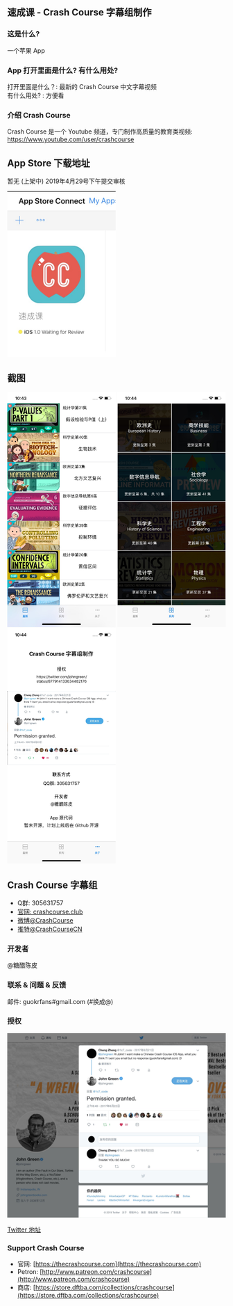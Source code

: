 ##  速成课 - Crash Course 字幕组制作

### 这是什么?
一个苹果 App

### App 打开里面是什么? 有什么用处?  
打开里面是什么？: 最新的 Crash Course 中文字幕视频      
有什么用处?  : 方便看

### 介绍 Crash Course
Crash Course 是一个 Youtube 频道，专门制作高质量的教育类视频:   
https://www.youtube.com/user/crashcourse

## App Store 下载地址
暂无 (上架中)
2019年4月29号下午提交审核
<p align="left">
<img src="/Screenshot/waiting-review.jpg" width="250" />
</p>

## 截图
<p align="left">
<img src="/Screenshot/newest.jpg" width="250" />
<img src="/Screenshot/serie.jpg" width="250" /> 
<img src="/Screenshot/about.jpg" width="250" />
</p>

## Crash Course 字幕组
* Q群: 305631757     
* [官网: crashcourse.club](https://crashcourse.club)
* [微博@CrashCourse](https://www.weibo.com/u/5237129097)
* [推特@CrashCourseCN](https://twitter.com/CrashCourseCN)

### 开发者
@糖醋陈皮

### 联系 & 问题 & 反馈
邮件: guokrfans#gmail.com (#换成@)

### 授权

<img src="/Screenshot/twitter-permission.jpg" width="750" />   

[Twitter 地址](https://twitter.com/johngreen/status/877914133634482176)

### Support Crash Course
* 官网: [https://thecrashcourse.com](https://thecrashcourse.com)
* Petron: [http://www.patreon.com/crashcourse](http://www.patreon.com/crashcourse)
* 商店: [https://store.dftba.com/collections/crashcourse](https://store.dftba.com/collections/crashcourse)

